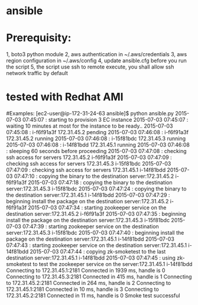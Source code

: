 # ansible

# Prerequisity:
1, boto3 python module
2, aws authentication in ~/.aws/credentials
3, aws region configuration in ~/.aws/config
4, update ansible.cfg before you run the script
5, the script use ssh to remote execute, you shall allow ssh network traffic by default

# tested with Redhat AMI

#Examples:
[ec2-user@ip-172-31-24-63 ansible]$ python ansible.py
2015-07-03 07:45:07 : starting to provision 3 EC instance
2015-07-03 07:45:07 : waiting 10 minutes at most for the instance to be ready..
2015-07-03 07:45:08 : i-f6f91a3f 172.31.45.2 pending
2015-07-03 07:46:08 : i-f6f91a3f 172.31.45.2 running
2015-07-03 07:46:08 : i-15f81bdc 172.31.45.3 running
2015-07-03 07:46:08 : i-14f81bdd 172.31.45.1 running
2015-07-03 07:46:08 : sleeping 60 seconds before proceeding
2015-07-03 07:47:08 : checking ssh access for servers 172.31.45.2 i-f6f91a3f
2015-07-03 07:47:09 : checking ssh access for servers 172.31.45.3 i-15f81bdc
2015-07-03 07:47:09 : checking ssh access for servers 172.31.45.1 i-14f81bdd
2015-07-03 07:47:10 : copying the binary to the destination server:172.31.45.2 i-f6f91a3f
2015-07-03 07:47:18 : copying the binary to the destination server:172.31.45.3 i-15f81bdc
2015-07-03 07:47:24 : copying the binary to the destination server:172.31.45.1 i-14f81bdd
2015-07-03 07:47:29 : beginning install the package on the destination server:172.31.45.2 i-f6f91a3f
2015-07-03 07:47:34 : starting zookeeper service on the destination server:172.31.45.2 i-f6f91a3f
2015-07-03 07:47:35 : beginning install the package on the destination server:172.31.45.3 i-15f81bdc
2015-07-03 07:47:39 : starting zookeeper service on the destination server:172.31.45.3 i-15f81bdc
2015-07-03 07:47:40 : beginning install the package on the destination server:172.31.45.1 i-14f81bdd
2015-07-03 07:47:43 : starting zookeeper service on the destination server:172.31.45.1 i-14f81bdd
2015-07-03 07:47:44 : copying zk-smoketest to the last destination server:172.31.45.1 i-14f81bdd
2015-07-03 07:47:45 : using zk-smoketest to test the zookeeper service on the server:172.31.45.1 i-14f81bdd
Connecting to 172.31.45.1:2181
Connected in 1939 ms, handle is 0
Connecting to 172.31.45.3:2181
Connected in 415 ms, handle is 1
Connecting to 172.31.45.2:2181
Connected in 264 ms, handle is 2
Connecting to 172.31.45.1:2181
Connected in 10 ms, handle is 3
Connecting to 172.31.45.2:2181
Connected in 11 ms, handle is 0
Smoke test successful

